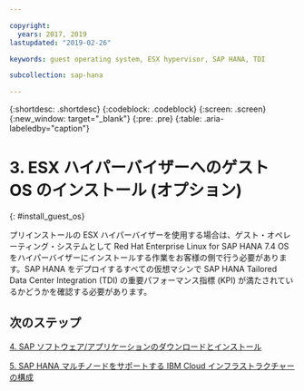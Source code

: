 ```yaml
---

copyright:
  years: 2017, 2019
lastupdated: "2019-02-26"

keywords: guest operating system, ESX hypervisor, SAP HANA, TDI

subcollection: sap-hana

---
```


{:shortdesc: .shortdesc}
{:codeblock: .codeblock}
{:screen: .screen}
{:new_window: target="_blank"}
{:pre: .pre}
{:table: .aria-labeledby="caption"}

# 3. ESX ハイパーバイザーへのゲスト OS のインストール (オプション)
{: #install_guest_os}

プリインストールの ESX ハイパーバイザーを使用する場合は、ゲスト・オペレーティング・システムとして Red Hat Enterprise Linux for SAP HANA 7.4 OS をハイパーバイザーにインストールする作業をお客様の側で行う必要があります。SAP HANA をデプロイするすべての仮想マシンで SAP HANA Tailored Data Center Integration (TDI) の重要パフォーマンス指標 (KPI) が満たされているかどうかを確認する必要があります。

## 次のステップ

  [4. SAP ソフトウェア/アプリケーションのダウンロードとインストール](/docs/infrastructure/sap-hana?topic=sap-hana-install_sap#install_sap)

  [5. SAP HANA マルチノードをサポートする IBM Cloud インフラストラクチャーの構成](/docs/infrastructure/sap-hana?topic=sap-hana-multi-node-storage#multi-node-storage)
